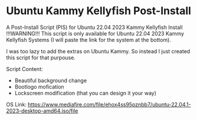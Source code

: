 # Ubuntu Kammy Kellyfish Post-Install
A Post-Install Script (PIS) for Ubuntu 22.04 2023 Kammy Kellyfish Install
!!!WARNING!!!
This script is only available for Ubuntu 22.04 2023 Kammy Kellyfish Systems (I will paste the link for the system at the bottom).

I was too lazy to add the extras on Ubuntu Kammy. So instead I just created this script for that purpouse.

Script Content:
- Beautiful background change
- Bootlogo mofication
- Lockscreen modification (that you can design it your way)

OS Link:
https://www.mediafire.com/file/ehox4ss95pznbb7/ubuntu-22.04.1-2023-desktop-amd64.iso/file
